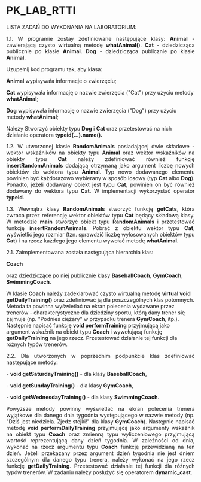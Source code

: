 # PK_LAB_RTTI

LISTA ZADAŃ DO WYKONANIA NA LABORATORIUM:
<p align = "justify">1.1. W programie zostay zdefiniowane następujące klasy:
<b>Animal</b> - zawierającą czysto wirtualną metodę <b>whatAnimal()</b>.
<b>Cat</b> - dziedzicząca publicznie po klasie <b>Animal</b>.
<b>Dog</b> - dziedzicząca publicznie po klasie <b>Animal</b>. </p>
<p>Uzupełnij kod programu tak, aby klasa: <p><b>Animal</b> wypisywała informacje o zwierzęciu;</p> <p><b>Cat</b> wypisywała informację o nazwie zwierzęcia ("Cat") przy użyciu metody <b>whatAnimal</b>; <p><b>Dog</b> wypisywała informację o nazwie zwierzęcia ("Dog") przy użyciu metody <b>whatAnimal</b>; <p>Należy Stworzyć obiekty typu <b>Dog</b> i <b>Cat</b> oraz przetestować na nich działanie operatora <b>typeid(...).name().</b></p>

  
<p align = "justify">1.2. W utworzonej klasie <b>RandomAnimals</b> posiadającej dwie składowe - wektor wskaźników na obiekty typu <b>Animal</b> oraz wektor wskaźników na obiekty typu <b>Cat</b> należy zdefiniować również funkcję <b>insertRandomAnimals</b> dodającą otrzymaną jako argument liczbę nowych obiektów do wektora typu <b>Animal</b>. Typ nowo dodawanego elementu powinien być każdorazowo wybierany w sposób losowy (typ <b>Cat</b> albo <b>Dog</b>). Ponadto, jeżeli dodawany obiekt jest typu <b>Cat</b>, powinien on być również dodawany do wektora typu <b>Cat</b>. W implementacji wykorzystać operator <b>typeid</b>.</p>

<p align = "justify">1.3. Wewnątrz klasy <b>RandomAnimals</b> stworzyć funkcję <b>getCats</b>, która zwraca przez referencję wektor obiektów typu <b>Cat</b> będący składową klasy. W metodzie <b>main</b> stworzyć obiekt typu <b>RandomAnimals</b> i przetestować funkcję <b>insertRandomAnimals</b>. Pobrać z obiektu wektor typu <b>Cat</b>, wyświetlić jego rozmiar (tzn. sprawdzić liczbę wylosowanych obiektów typu <b>Cat</b>) i na rzecz każdego jego elementu wywołać metodę <b>whatAnimal</b>.</p>

<p align = "justify">2.1. Zaimplementowana została następująca hierarchia klas:
<p><b>Coach</b></p> oraz dziedziczące po niej publicznie klasy <b>BaseballCoach</b>, <b>GymCoach</b>, <b>SwimmingCoach</b>.</p>
<p>W klasie <b>Coach</b> należy zadeklarować czysto wirtualną metodę <b>virtual void getDailyTraining()</b> oraz zdefiniować ją dla poszczególnych klas potomnych. Metoda ta powinna wyświetlać na ekran polecenia wydawane przez trenerów - charakterystyczne dla dziedziny sportu, którą dany trener się zajmuje (np. "Podnieś ciężary" w przypadku trenera <b>GymCoach</b>, itp.). Następnie napisać funkcję <b>void performTraining</b> przyjmującą jako argument wskaźnik na obiekt typu <b>Coach</b> i wywołującą funkcję <b>getDailyTraining</b> na jego rzecz. Przetestować działanie tej funkcji dla różnych typów trenerów.</p>

<p align = "justify">2.2. Dla utworzonych w poprzednim podpunkcie klas zdefiniować następujące metody:
  <p>- <b>void getSaturdayTraining()</b> - dla klasy <b>BaseballCoach</b>, </p>
  <p>- <b>void getSundayTraining()</b> - dla klasy <b>GymCoach</b>,</p>
  <p>- <b>void getWednesdayTraining()</b> - dla klasy <b>SwimmingCoach</b>.</p>
  
<p align = "justify">Powyższe metody powinny wyświetlać na ekran polecenia trenera wyjątkowe dla danego dnia tygodnia występującego w nazwie metody (np. "Dziś jest niedziela. Zjedz stejki!" dla klasy <b>GymCoach</b>). Następnie napisać metodę <b>void&nbspperformDailyTraining</b> przyjmującą jako argumenty wskaźnik na obiekt typu <b>Coach</b> oraz zmienną typu wyliczeniowego przyjmującą wartość reprezentującą dany dzień tygodnia.
W zależności od dnia, wykonać na rzecz argumentu typu <b>Coach</b> funkcję przewidzianą na ten dzień. Jeżeli przekazany przez argument dzień tygodnia nie jest dniem szczególnym dla danego typu trenera, należy wykonać na jego rzecz funkcję <b>getDailyTraining</b>. Przetestować działanie tej funkcji dla różnych typów trenerów. W zadaniu należy posłużyć się operatorem <b>dynamic_cast</b>.</p>
